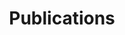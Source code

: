 ---
title: Publications
cms_exclude: true

# View.
view: 2

# Optional header image (relative to `static/media/` folder).
banner:
  caption: ''
  image: ''
---